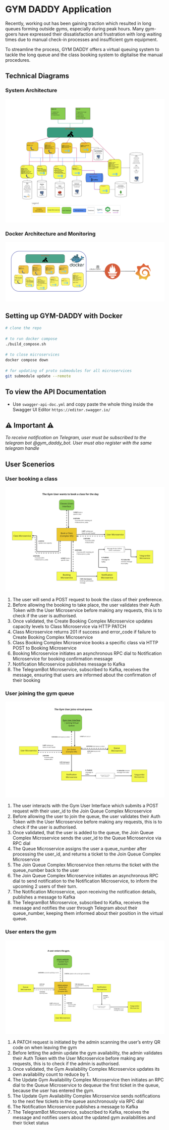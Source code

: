 # GYM DADDY Application
Recently, working out has been gaining traction which resulted in long queues forming outside gyms, especially during peak hours. Many gym-goers have expressed their dissatisfaction and frustration with long waiting times due to manual check-in processes and insufficient gym equipment.

To streamline the process, GYM DADDY offers a virtual queuing system to tackle the long queue and the class booking system to digitalise the manual procedures. 




## Technical Diagrams
### System Architecture
![Architecture Diagram](./readme-files/system-architecture.png)

### Docker Architecture and Monitoring
![Docker Diagram](./readme-files/monitoring.png)




## Setting up GYM-DADDY with Docker
```bash
# clone the repo

# to run docker compose
./build_compose.sh 

# to close microservices
docker compose down

# for updating of proto submodules for all microservices
git submodule update --remote
```

## To view the API Documentation
- Use `swagger-api-doc.yml` and copy paste the whole thing inside the Swagger UI Editor `https://editor.swagger.io/`



## ⚠️ Important ⚠️

_To receive notification on Telegram, user must be subscribed to the telegram bot @gym_daddy_bot. 
User must also register with the same telegram handle_


## User Scenerios
### User booking a class
![Scenario 1](./readme-files/s3.png)
1. The user will send a POST request to book the class of their preference. 
2. Before allowing the booking to take place, the user validates their Auth Token with the User Microservice before making any requests, this is to check if the user is authorised. 
3. Once validated, the Create Booking Complex Microservice updates capacity levels to Class Microservice via HTTP PATCH
4. Class Microservice returns 201 if success and error_code if failure to Create Booking Complex Microservice
5. Class Booking Complex Microservice books a specific class via HTTP POST to Booking Microservice
6. Booking Microservice initiates an asynchronous RPC dial to Notification Microservice for booking confirmation message
7. Notification Microservice publishes message to Kafka
8. The TelegramBot Microservice, subscribed to Kafka, receives the message, ensuring that users are informed about the confirmation of their booking


### User joining the gym queue
![Scenario 2](./readme-files/s1.png)
1. The user interacts with the Gym User Interface which submits a POST request with their user_id to the Join Queue Complex Microservice
2. Before allowing the user to join the queue, the user validates their Auth Token with the User Microservice before making any requests, this is to check if the user is authorised. 
3. Once validated, that the user is added to the queue, the Join Queue Complex Microservice sends the user_id to the Queue Microservice via RPC dial
4. The Queue Microservice assigns the user a queue_number after processing the user_id, and returns a ticket to the Join Queue Complex Microservice
5. The Join Queue Complex Microservice then returns the ticket with the queue_number back to the user
6. The Join Queue Complex Microservice initiates an asynchronous RPC dial to send notification to the Notification Microservice, to inform the upcoming 2 users of their turn. 
7. The Notification Microservice, upon receiving the notification details, publishes a message to Kafka
8. The TelegramBot Microservice, subscribed to Kafka, receives the message and notifies the user through Telegram about their queue_number, keeping them informed about their position in the virtual queue.



### User enters the gym
![Scenario 3](./readme-files/s2.png)
1. A PATCH request is initiated by the admin scanning the user’s entry QR code on when leaving the gym
2. Before letting the admin update the gym availability, the admin validates their Auth Token with the User Microservice before making any requests, this is to check if the admin is authorised. 
3. Once validated, the Gym Availability Complex Microservice updates its own availability count to reduce by 1.
4. The Update Gym Availability Complex Microservice then initiates an RPC dial to the Queue Microservice to dequeue the first ticket in the queue, because the user has entered the gym.
5. The Update Gym Availability Complex Microservice sends notifications to the next few tickets in the queue asnchronously via RPC dial
6. The Notification Microservice publishes a message to Kafka
7. The TelegramBot Microservice, subscribed to Kafka, receives the message and notifies users about the updated gym availabilities and their ticket status



